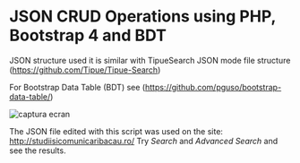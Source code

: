 # JSON CRUD Operations using PHP, Bootstrap 4 and BDT
JSON structure used it is similar with TipueSearch JSON mode file structure (https://github.com/Tipue/Tipue-Search)

For Bootstrap Data Table (BDT) see (https://github.com/pguso/bootstrap-data-table/)

![captura ecran](https://github.com/florincatalin/JSON-Editor-using-PHP-Bootstrap-4-and-BDT/blob/master/captura%20ecran.jpg)

The JSON file edited with this script was used on the site:
http://studiisicomunicaribacau.ro/
Try _Search_ and _Advanced Search_ and see the results.
